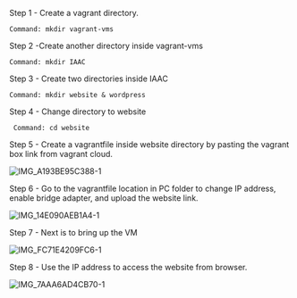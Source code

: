 Step 1 - Create a vagrant directory.
    
    Command: mkdir vagrant-vms
    
Step 2 -Create another directory inside vagrant-vms
    
    Command: mkdir IAAC
    
Step 3 - Create two directories inside IAAC
    
    Command: mkdir website & wordpress
    
 Step 4 - Change directory to website 
 
     Command: cd website
     
 Step 5 - Create a vagrantfile inside website directory by pasting the vagrant box link from vagrant cloud.
 
 ![IMG_A193BE95C388-1](https://user-images.githubusercontent.com/93732510/154840252-680bd973-84ab-4fed-af6b-58e0d542d7e8.jpeg)
 
 Step 6 - Go to the vagrantfile location in PC folder to change IP address, enable bridge adapter, and upload the website link.
 
  ![IMG_14E090AEB1A4-1](https://user-images.githubusercontent.com/93732510/154840423-0c12c7d5-4b15-47f7-a0d3-cb29e8089f33.jpeg)
  
 Step 7 - Next is to bring up the VM 
 
 ![IMG_FC71E4209FC6-1](https://user-images.githubusercontent.com/93732510/154840571-70e497ab-22ae-4105-b3a6-245bd2fe0c49.jpeg)

 Step 8 - Use the IP address to access the website from browser.
 
 ![IMG_7AAA6AD4CB70-1](https://user-images.githubusercontent.com/93732510/154840652-6fe81418-6744-44a5-9644-870d62755b9d.jpeg)
